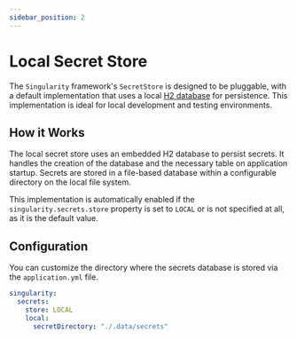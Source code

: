 ```yaml
---
sidebar_position: 2
---
```


# Local Secret Store

The `Singularity` framework's `SecretStore` is designed to be pluggable, with a default implementation that uses a 
local [H2 database](https://h2database.com/html/main.html) for persistence. 
This implementation is ideal for local development and testing environments.

## How it Works

The local secret store uses an embedded H2 database to persist secrets. 
It handles the creation of the database and the necessary table on application startup. 
Secrets are stored in a file-based database within a configurable directory on the local file system.

This implementation is automatically enabled if the `singularity.secrets.store` property is set to `LOCAL` or is not specified at all, as it is the default value.

## Configuration

You can customize the directory where the secrets database is stored via the `application.yml` file.

```yaml
singularity:
  secrets:
    store: LOCAL
    local:
      secretDirectory: "./.data/secrets"
```